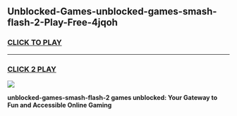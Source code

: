 
## Unblocked-Games-unblocked-games-smash-flash-2-Play-Free-4jqoh
<h3>
<a href="https://premium76.site?title=unblocked-games-smash-flash-2&ref=10A">CLICK TO PLAY</a></h3>
<hr>

<h3>
<a href="https://premium76.site?title=unblocked-games-smash-flash-2&ref=10A">CLICK 2 PLAY</a>
  
</h3>

<a href="https://premium76.site?title=unblocked-games-smash-flash-2&ref=10A"><img src="https://clearcache.store/games.png"></a>


**unblocked-games-smash-flash-2 games unblocked: Your Gateway to Fun and Accessible Online Gaming**
